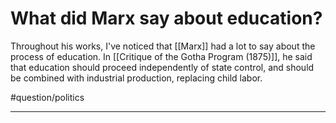 # What did Marx say about education?
Throughout his works, I've noticed that [[Marx]] had a lot to say about the process of education. In [[Critique of the Gotha Program (1875)]], he said that education should proceed independently of state control, and should be combined with industrial production, replacing child labor.

#question/politics 

---
